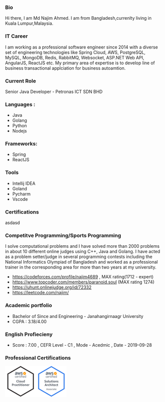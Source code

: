  ### Bio
 Hi there, I am Md Najim Ahmed. I am from Bangladesh,currenlty living in Kuala Lumpur,Malaysia.

 ### IT Career
 I am working as a professional software engineer since 2014 with a diverse set of engineering technologies like Spring Cloud, AWS, PostgreSQL, MySQL, MongoDB, Redis, RabbitMQ, Websocket, ASP.NET Web API, AngularJS, ReactJS etc. My primary area of expertise is to develop line of business transactional applciation for business autoamtion.

### Current Role
Senior Java Developer - Petronas ICT SDN BHD

### Languages :
- Java
- Golang
- Python
- Nodejs

### Frameworks:
- Spring
- ReactJS

### Tools
- Intellij IDEA
- Goland
- Pycharm
- Vscode

### Certifications
asdasd


### Competitve Programming/Sports Programming
I solve computational problems and I have solved more than 2000 problems in about 10 different online judges using C++, Java and Golang. I have acted as a problem setter/judge in several programming contests including the National Informatics Olympiad of Bangladesh and worked as a professional trainer in the corresponding area for more than two years at my university.

- https://codeforces.com/profile/najim4689 , MAX rating(1712 - expert)
- https://www.topcoder.com/members/paranoid.soul (MAX rating 1274)
- https://uhunt.onlinejudge.org/id/72332 
- https://leetcode.com/najim/

### Academic portfolio
- Bachelor of Since and Engineering - Janahangirnaagr University
- CGPA : 3.18/4.00

### English Profiecieny
- Score : 7.00 , CEFR Level - C1 , Mode - Acedmic , Date - 2019-09-28

### Professional Certifications
[<img align="left" width="100px"  alt="Visual Studio Code" src="./AWS-CloudPractitioner-2020.png" />][acp]

[<img align="left" width="100px"  alt="Visual Studio Code" src="./AWS-SolArchitect-Associate-2020.png" />][saa]


[acp]: https://www.credly.com/badges/b1282f55-c316-4e7a-bed1-25a7ee6dab79/public_url
[saa]: https://www.credly.com/badges/6fb754a4-c4f3-41f3-922e-7698e0d3feb7/public_url